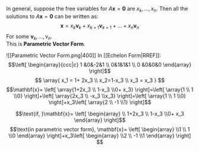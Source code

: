 In general, suppose the free variables for $A \textbf{x}=\textbf{0}$ are $x_k, \dots, x_n$. Then all the solutions to $A \textbf{x}=\textbf{0}$ can be written as:
$$\textbf{x}=x_k\textbf{v}_k+x_{k+1}\textbf{v}_{k+1}+\dots+x_n\textbf{v}_n$$
For some $\textbf{v}_k, \dots, \text{v}_n$.  
This is **Parametric Vector Form**. 

![[Parametric Vector Form.png|400]]
In [[Echelon Form|RREF]]:
$$\left[ \begin{array}{ccc|c} 1 &0&-2&1 \\ 0&1&1&1 \\ 0 &0&0&0 \end{array} \right]$$
$$ \array{
x_1 = 1+ 2x_3 \\
x_2=1-x_3 \\
x_3 = x_3
}
$$
$$\mathbf{x}= \left[ \array{1+2x_3 \\ 1-x_3 \\0+ x_3} \right]=\left[ \array{1 \\ 1 \\0} \right]+\left[ \array{2x_3 \\ -x_3 \\x_3} \right]=\left[ \array{1 \\ 1 \\0} \right]+x_3\left[  \array{2 \\ -1 \\1} \right]$$

$$\text{if, }\mathbf{x}= \left[ \begin{array} \\ 1+2x_3 \\ 1-x_3 \\0+ x_3 \end{array} \right]$$
$$\text{in parametric vector form}, \mathbf{x}= \left[ \begin{array} \\1  \\ 1 \\0 \end{array} \right]+x_3\left[  \begin{array} \\2 \\ -1 \\1 \end{array} \right] $$



